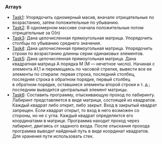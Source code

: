 ### Arrays

+ [Task1](src/main/java/Exercise1.java): Упорядочить одномерный масив, вначале отрицательные по возрастанию, 
затем положительные по убыванию.
+ [Task2](src/main/java/Exercise2.java): В одномерном массиве сначала положительные потом отрицательные 
за О(n)
+ [Task3](src/main/java/Exercise3.java): Дана целочисленная прямоугольная матрица. Упорядочить столбцы 
по убыванию среднего значения.
+ [Task4](src/main/java/Exercise4.java): Дана целочисленная прямоугольная матрица. Упорядочить строки по 
возрастанию длинны серии одинаковых элементов.
+ [Task5](src/main/java/Exercise5.java): Дана целочисленная прямоугольная матрица. Дана квадратная матрица 
A порядка M (M — нечетное число). Начиная с элемента A1,1 и перемещаясь 
по часовой стрелке, вывести все ее элементы по спирали: первая строка, 
последний столбец, последняя строка в обратном  порядке,  первый  столбец  
в  обратном  порядке, оставшиеся  элементы второй строки и т. д.; 
последним выводится центральный элемент матрицы.
+ [Task6](src/main/java/exercise6): Составить программу, отыскивающую проход по лабиринту. Лабиринт 
представляется в виде матрици, состоящей из квадратов. Каждый квадрат 
либо открит, либо закрыт. Вход в закрытый квадрат запрещен. Если квадрат 
открыт, то вход в него возможен со стороны, но не с угла. Каждый квадрат 
определяктся его координатами в матрице. Программа находит проход через 
лабиринт, двигаясь от заданого входа. После отыскания прохода программа 
выводит найденый путь в виде координат квадратов. Для хранения пути 
использовать стек.